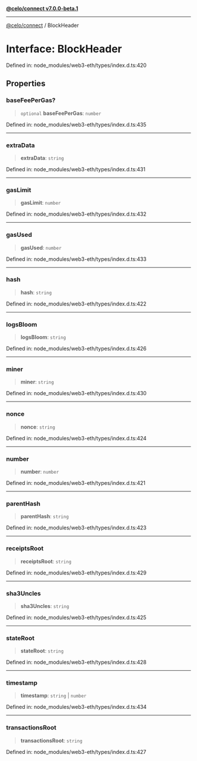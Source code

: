 [**@celo/connect v7.0.0-beta.1**](../README.md)

***

[@celo/connect](../globals.md) / BlockHeader

# Interface: BlockHeader

Defined in: node\_modules/web3-eth/types/index.d.ts:420

## Properties

### baseFeePerGas?

> `optional` **baseFeePerGas**: `number`

Defined in: node\_modules/web3-eth/types/index.d.ts:435

***

### extraData

> **extraData**: `string`

Defined in: node\_modules/web3-eth/types/index.d.ts:431

***

### gasLimit

> **gasLimit**: `number`

Defined in: node\_modules/web3-eth/types/index.d.ts:432

***

### gasUsed

> **gasUsed**: `number`

Defined in: node\_modules/web3-eth/types/index.d.ts:433

***

### hash

> **hash**: `string`

Defined in: node\_modules/web3-eth/types/index.d.ts:422

***

### logsBloom

> **logsBloom**: `string`

Defined in: node\_modules/web3-eth/types/index.d.ts:426

***

### miner

> **miner**: `string`

Defined in: node\_modules/web3-eth/types/index.d.ts:430

***

### nonce

> **nonce**: `string`

Defined in: node\_modules/web3-eth/types/index.d.ts:424

***

### number

> **number**: `number`

Defined in: node\_modules/web3-eth/types/index.d.ts:421

***

### parentHash

> **parentHash**: `string`

Defined in: node\_modules/web3-eth/types/index.d.ts:423

***

### receiptsRoot

> **receiptsRoot**: `string`

Defined in: node\_modules/web3-eth/types/index.d.ts:429

***

### sha3Uncles

> **sha3Uncles**: `string`

Defined in: node\_modules/web3-eth/types/index.d.ts:425

***

### stateRoot

> **stateRoot**: `string`

Defined in: node\_modules/web3-eth/types/index.d.ts:428

***

### timestamp

> **timestamp**: `string` \| `number`

Defined in: node\_modules/web3-eth/types/index.d.ts:434

***

### transactionsRoot

> **transactionsRoot**: `string`

Defined in: node\_modules/web3-eth/types/index.d.ts:427
